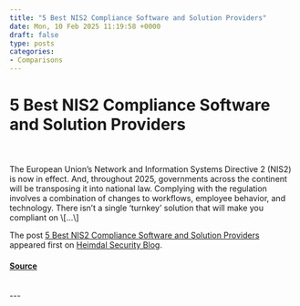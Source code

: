 ```yaml
---
title: "5 Best NIS2 Compliance Software and Solution Providers"
date: Mon, 10 Feb 2025 11:19:58 +0000
draft: false
type: posts
categories: 
- Comparisons
---
```

# 5 Best NIS2 Compliance Software and Solution Providers

<br/>

<br/>
The European Union’s Network and Information Systems Directive 2 (NIS2) is now in effect. And, throughout 2025, governments across the continent will be transposing it into national law. Complying with the regulation involves a combination of changes to workflows, employee behavior, and technology. There isn’t a single ‘turnkey’ solution that will make you compliant on \[…\]

The post [5 Best NIS2 Compliance Software and Solution Providers](https://heimdalsecurity.com/blog/best-nis2-compliance-software/) appeared first on [Heimdal Security Blog](https://heimdalsecurity.com/blog).

#### [Source](https://heimdalsecurity.com/blog/best-nis2-compliance-software/)

<br/>
---
